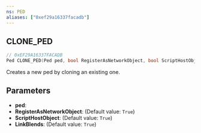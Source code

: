 ```yaml
---
ns: PED
aliases: ["0xef29a16337facadb"]
---
```

## CLONE_PED

```c
// 0xEF29A16337FACADB
Ped CLONE_PED(Ped ped, bool RegisterAsNetworkObject, bool ScriptHostObject, bool LinkBlends);
```

Creates a new ped by cloning an existing one.


## Parameters
* **ped**: 
* **RegisterAsNetworkObject**: (Default value: `True`)
* **ScriptHostObject**: (Default value: `True`)
* **LinkBlends**: (Default value: `True`)
